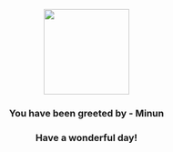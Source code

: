<p align="center">
    <img src="https://raw.githubusercontent.com/PokeAPI/sprites/master/sprites/pokemon/312.png" width="150" height="150">
</p>
<h3 align="center">You have been greeted by - <b>Minun</b></h3>
<h3 align="center">Have a wonderful day!</h3>
